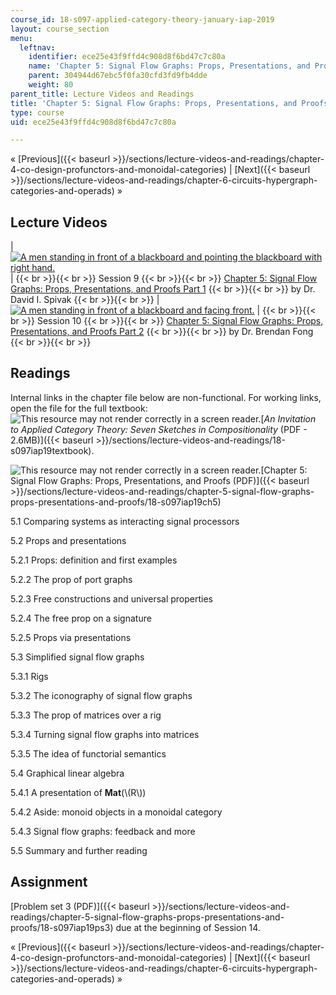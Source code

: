 ```yaml
---
course_id: 18-s097-applied-category-theory-january-iap-2019
layout: course_section
menu:
  leftnav:
    identifier: ece25e43f9ffd4c908d8f6bd47c7c80a
    name: 'Chapter 5: Signal Flow Graphs: Props, Presentations, and Proofs'
    parent: 304944d67ebc5f0fa30cfd3fd9fb4dde
    weight: 80
parent_title: Lecture Videos and Readings
title: 'Chapter 5: Signal Flow Graphs: Props, Presentations, and Proofs'
type: course
uid: ece25e43f9ffd4c908d8f6bd47c7c80a

---
```


« [Previous]({{< baseurl >}}/sections/lecture-videos-and-readings/chapter-4-co-design-profunctors-and-monoidal-categories) | [Next]({{< baseurl >}}/sections/lecture-videos-and-readings/chapter-6-circuits-hypergraph-categories-and-operads) » 

Lecture Videos
--------------

| [![A men standing in front of a blackboard and pointing the blackboard with right hand.](/coursemedia/18-s097-applied-category-theory-january-iap-2019/006b88445480060d4157099ac03bfe5a_ses9.jpg)](https://www.youtube.com/watch?v=33yVpzPOLjM&list=PLhgq-BqyZ7i5lOqOqqRiS0U5SwTmPpHQ5&index=9) |  {{< br >}}{{< br >}} Session 9 {{< br >}}{{< br >}} [Chapter 5: Signal Flow Graphs: Props, Presentations, and Proofs Part 1](https://www.youtube.com/watch?v=33yVpzPOLjM&list=PLhgq-BqyZ7i5lOqOqqRiS0U5SwTmPpHQ5&index=9) {{< br >}}{{< br >}} by Dr. David I. Spivak {{< br >}}{{< br >}}  | [![A men standing in front of a blackboard and facing front.](/coursemedia/18-s097-applied-category-theory-january-iap-2019/3fabd32a56f75f36f7638fd533beaa81_ses10.jpg)](https://www.youtube.com/watch?v=0tnqd29TY9w&list=PLhgq-BqyZ7i5lOqOqqRiS0U5SwTmPpHQ5&index=10) |  {{< br >}}{{< br >}} Session 10 {{< br >}}{{< br >}} [Chapter 5: Signal Flow Graphs: Props, Presentations, and Proofs Part 2](https://www.youtube.com/watch?v=0tnqd29TY9w&list=PLhgq-BqyZ7i5lOqOqqRiS0U5SwTmPpHQ5&index=10) {{< br >}}{{< br >}} by Dr. Brendan Fong {{< br >}}{{< br >}}  

Readings
--------

Internal links in the chapter file below are non-functional. For working links, open the file for the full textbook: ![This resource may not render correctly in a screen reader.](/images/inacessible.gif)[_An Invitation to Applied Category Theory: Seven Sketches in Compositionality_ (PDF - 2.6MB)]({{< baseurl >}}/sections/lecture-videos-and-readings/18-s097iap19textbook).

![This resource may not render correctly in a screen reader.](/images/inacessible.gif)[Chapter 5: Signal Flow Graphs: Props, Presentations, and Proofs (PDF)]({{< baseurl >}}/sections/lecture-videos-and-readings/chapter-5-signal-flow-graphs-props-presentations-and-proofs/18-s097iap19ch5)

5.1 Comparing systems as interacting signal processors

5.2 Props and presentations

5.2.1 Props: definition and first examples

5.2.2 The prop of port graphs

5.2.3 Free constructions and universal properties

5.2.4 The free prop on a signature

5.2.5 Props via presentations

5.3 Simplified signal flow graphs

5.3.1 Rigs

5.3.2 The iconography of signal flow graphs

5.3.3 The prop of matrices over a rig

5.3.4 Turning signal flow graphs into matrices

5.3.5 The idea of functorial semantics

5.4 Graphical linear algebra

5.4.1 A presentation of **Mat**(\\(R\\))

5.4.2 Aside: monoid objects in a monoidal category

5.4.3 Signal flow graphs: feedback and more

5.5 Summary and further reading

Assignment
----------

[Problem set 3 (PDF)]({{< baseurl >}}/sections/lecture-videos-and-readings/chapter-5-signal-flow-graphs-props-presentations-and-proofs/18-s097iap19ps3) due at the beginning of Session 14.

« [Previous]({{< baseurl >}}/sections/lecture-videos-and-readings/chapter-4-co-design-profunctors-and-monoidal-categories) | [Next]({{< baseurl >}}/sections/lecture-videos-and-readings/chapter-6-circuits-hypergraph-categories-and-operads) »